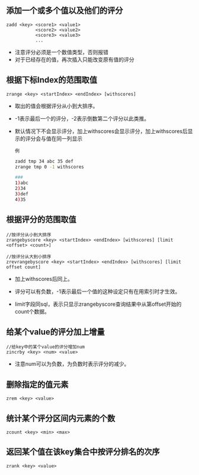 ## 添加一个或多个值以及他们的评分

    zadd <key> <score1> <value1>
               <score2> <value2>
               <score3> <value3>
               ...

* 注意评分必须是一个数值类型，否则报错
* 对于已经存在的值，再次插入只能改变原有值的评分

## 根据下标Index的范围取值

    zrange <key> <startIndex> <endIndex> [withscores]

* 取出的值会根据评分从小到大排序。

* -1表示最后一个的评分，-2表示倒数第二个评分以此类推。

* 默认情况下不会显示评分，加上withscores会显示评分，加上withscores后显示的评分会与值在同一列显示

    `例`
    
    ```bash
    zadd tmp 34 abc 35 def
    zrange tmp 0 -1 withscores
    
    ###
    1)abc
    2)34
    3)def
    4)35
    ```
## 根据评分的范围取值

    //按评分从小到大排序
    zrangebyscore <key> <startIndex> <endIndex> [withscores] [limit <offset> <count>]
    
    //按评分从大到小排序
    zrevrangebyscore <key> <startIndex> <endIndex> [withscores] [limit offset count]

* 加上withscores后同上。
  
* 评分可以有负数，-1表示最后一个值的这种设定只有在用索引时才生效。

* limit字段同sql，表示只显示zrangebyscore查询结果中从第offset开始的count个数据。


## 给某个value的评分加上增量

    //给key中的某个value的评分增加num
    zincrby <key> <num> <value>

* 注意num可以为负数，为负数时表示评分的减少。

## 删除指定的值元素

    zrem <key> <value>

## 统计某个评分区间内元素的个数

    zcount <key> <min> <max>

## 返回某个值在该key集合中按评分排名的次序

    zrank <key> <value>